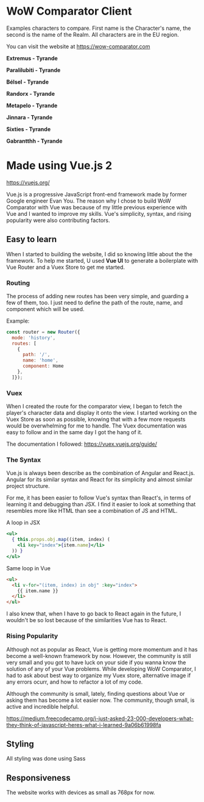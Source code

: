 # WoW Comparator Client

Examples characters to compare. First name is the Character's name, the second is the name of the Realm. 
All characters are in the EU region.

You can visit the website at https://wow-comparator.com

**Extremus - Tyrande**

**Paralilubiti - Tyrande**

**Bélsel - Tyrande**

**Randorx - Tyrande**

**Metapelo - Tyrande**

**Jinnara - Tyrande**

**Sixties - Tyrande**

**Gabrantthh - Tyrande**

# Made using Vue.js 2

https://vuejs.org/

Vue.js is a progressive JavaScript front-end framework made by former Google engineer Evan You. The reason why I chose to build WoW Comparator with Vue was because of my little previous experience with Vue and I wanted to improve my skills. Vue's simplicity, syntax, and rising popularity were also contributing factors.

## Easy to learn

When I started to building the website, I did so knowing little about the the framework. To help me started, U used **Vue UI** to generate a boilerplate with Vue Router and a Vuex Store to get me started.

### __Routing__
The process of adding new routes has been very simple, and guarding a few of them, too. I just need to define the path of the route, name, and component which will be used.

Example: 
```javascript
const router = new Router({
  mode: 'history',
  routes: [
    {
      path: '/',
      name: 'home',
      component: Home
    },
  ]});
```

### __Vuex__
When I created the route for the comparator view, I began to fetch the player's character data and display it onto the view. I started working on the Vuex Store as soon as possible, knowing that with a few more requests would be overwhelming for me to handle. The Vuex documentation was easy to follow and in the same day I got the hang of it.

The documentation I followed: https://vuex.vuejs.org/guide/

### The Syntax

Vue.js is always been describe as the combination of Angular and React.js. Angular for its similar syntax and React for its simplicity and almost similar project structure.

For me, it has been easier to follow Vue's syntax than React's, in terms of learning it and debugging than JSX. I find it easier to look at something that resembles more like HTML than see a combination of JS and HTML.

A loop in JSX
```jsx
<ul>
  { this.props.obj.map((item, index) (
    <li key="index">{item.name}</li>
  )) }
</ul>
``` 

Same loop in Vue
```html
<ul>
  <li v-for="(item, index) in obj" :key="index">
    {{ item.name }}
  </li>
</ul>
```

I also knew that, when I have to go back to React again in the future, I wouldn't be so lost because of the similarities Vue has to React.

### Rising Popularity

Although not as popular as React, Vue is getting more momentum and it has become a well-known framework by now. However, the community is still very small and you got to have luck on your side if you wanna know the solution of any of your Vue problems. While developing WoW Comparator, I had to ask about best way to organize my Vuex store, alternative image if any errors ocurr, and how to refactor a lot of my code.

Although the community is small, lately, finding questions about Vue or asking them has become a lot easier now. The community, though small, is active and incredible helpful. 

https://medium.freecodecamp.org/i-just-asked-23-000-developers-what-they-think-of-javascript-heres-what-i-learned-9a06b61998fa

## Styling

All styling was done using Sass

## Responsiveness

The website works with devices as small as 768px for now.




